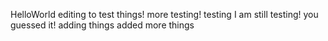 HelloWorld
editing to test things!
more testing!
testing
I am still testing!
you guessed it!
adding things
added more things
